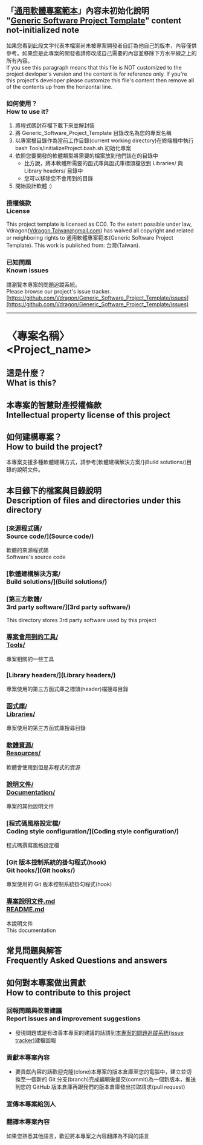## 「[通用軟體專案範本](https://github.com/Vdragon/Generic_Software_Project_Template)」內容未初始化說明<br />"[Generic Software Project Template](https://github.com/Vdragon/Generic_Software_Project_Template)" content not-initialized note
如果您看到此段文字代表本檔案尚未被專案開發者自訂為他自己的版本，內容僅供參考。如果您是此專案的開發者請修改成自己需要的內容並移除下方水平線之上的所有內容。  
If you see this paragraph means that this file is NOT customized to the project devloper's version and the content is for reference only.  If you're this project's developer please customize this file's content then remove all of the contents up from the horizontal line.

### 如何使用？<br />How to use it?
1. 將程式碼封存檔下載下來並解封裝
2. 將 Generic_Software_Project_Template 目錄改名為您的專案名稱
3. 以專案根目錄作為當前工作目錄(current working directory)在終端機中執行 bash Tools/initializeProject.bash.sh 初始化專案
4. 依照您要開發的軟體類型將需要的檔案放到他們該在的目錄中
	* 比方說，將本軟體所需要的函式庫與函式庫標頭檔放到 Libraries/ 與 Library headers/ 目錄中
	* 您可以移除您不會用到的目錄
5. 開始設計軟體 :)

### 授權條款<br />License
This project template is licensed as CC0.
To the extent possible under law, Vdragon(Vdragon.Taiwan@gmail.com) has waived all copyright and related or neighboring rights to 通用軟體專案範本(Generic Software Project Template). This work is published from: 台灣(Taiwan). 

### 已知問題<br />Known issues
請瀏覽本專案的問題追蹤系統。  
Please browse our project's issue tracker.  
[https://github.com/Vdragon/Generic_Software_Project_Template/issues](https://github.com/Vdragon/Generic_Software_Project_Template/issues)

-------------------------------------
# 〈專案名稱〉<br />&lt;Project_name&gt;

## 這是什麼？<br />What is this?

## 本專案的智慧財產授權條款<br />Intellectual property license of this project

## 如何建構專案？<br />How to build the project?
本專案支援多種軟體建構方式，請參考[軟體建構解決方案/](Build solutions/)目錄的說明文件。

## 本目錄下的檔案與目錄說明<br />Description of files and directories under this directory

### [來源程式碼/<br>Source code/](Source code/)
軟體的來源程式碼  
Software's source code

### [軟體建構解決方案/<br />Build solutions/](Build solutions/)

### [第三方軟體/<br>3rd party software/](3rd party software/)
This directory stores 3rd party software used by this project

### [專案會用到的工具/<br>Tools/](Tools/)
專案相關的一些工具
	
### [Library headers/](Library headers/)
專案使用的第三方函式庫之標頭(header)檔搜尋目錄

### [函式庫/<br>Libraries/](Libraries/)
專案使用的第三方函式庫搜尋目錄

### [軟體資源/<br>Resources/](Resources/)
軟體會使用到但是非程式的資源

### [說明文件/<br>Documentation/](Documentation/)
專案的其他說明文件

### [程式碼風格設定檔/<br>Coding style configuration/](Coding style configuration/)
程式碼撰寫風格設定檔

### [Git 版本控制系統的掛勾程式(hook)<br>Git hooks/](Git hooks/)
專案使用的 Git 版本控制系統掛勾程式(hook)

### [專案說明文件.md<br />README.md](README.md)
本說明文件  
This documentation

## 常見問題與解答<br />Frequently Asked Questions and answers

## 如何對本專案做出貢獻<br />How to contribute to this project
### 回報問題與改善建議<br />Report issues and improvement suggestions
* 發現問題或是有改善本專案的建議的話請到[本專案的問題追蹤系統(issue tracker)](../../issues)建檔回報

### 貢獻本專案內容
* 要貢獻內容的話歡迎克隆(clone)本專案的版本倉庫至您的電腦中，建立並切換至一個新的 Git 分支(branch)完成編輯後提交(commit)為一個新版本，推送到您的 GitHub 版本倉庫再跟我們的版本倉庫發出拉取請求(pull request)

### 宣傳本專案給別人

### 翻譯本專案內容
如果您熟悉其他語言，歡迎將本專案之內容翻譯為不同的語言
